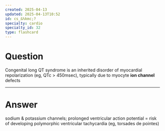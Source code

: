 ```yaml
---
created: 2025-04-13
updated: 2025-04-13T10:52
id: cs_&%kmc;?
specialty: cardio
specialty_id: 32
type: flashcard
---
```


# Question
Congenital long QT syndrome is an inherited disorder of myocardial repolarization (eg, QTc > 450msec), typically due to myocyte **ion channel** defects

---

# Answer
sodium & potassium channels; prolonged ventricular action potential = risk of developing polymorphic ventricular tachycardia (eg, torsades de pointes)